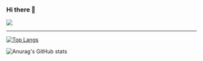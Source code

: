 ### Hi there 👋

<!--
**xxx-sj/xxx-sj** is a ✨ _special_ ✨ repository because its `README.md` (this file) appears on your GitHub profile.

Here are some ideas to get you started:

- 🔭 I’m currently working on ...
- 🌱 I’m currently learning ...
- 👯 I’m looking to collaborate on ...
- 🤔 I’m looking for help with ...
- 💬 Ask me about ...
- 📫 How to reach me: ...
- 😄 Pronouns: ...
- ⚡ Fun fact: ...
-->


<img src="https://img.shields.io/badge/JavaScript-#ECD53F?style=flat-square&logo=Android&logoColor=white"/>

* * *
[![Top Langs](https://github-readme-stats.vercel.app/api/top-langs/?username=xxx-sj&langs_count=8)](https://github.com/xxx-sj/github-readme-stats)     

![Anurag's GitHub stats](https://github-readme-stats.vercel.app/api?username=xxx-sj&show_icons=true&theme=radical)

  
